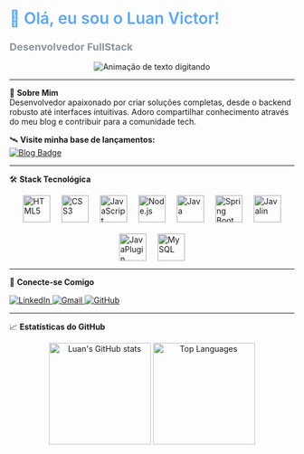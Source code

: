 # <span style="color: #58a6ff; font-weight: 600">🚀 Olá, eu sou o Luan Victor!</span> 
### <span style="color: #8b949e; font-size: 1.1em">Desenvolvedor FullStack</span>

<div align="center">
  <img 
    src="https://readme-typing-svg.vercel.app/?font=Fira+Code&weight=600&size=20&pause=1000&color=58A6FF&center=true&width=500&lines=Transformando+código+em+soluções+criativas;Bem-vindo+ao+meu+universo+dev!" 
    alt="Animação de texto digitando" 
  />
</div>

---

🌌 **Sobre Mim**  
Desenvolvedor apaixonado por criar soluções completas, desde o backend robusto até interfaces intuitivas. Adoro compartilhar conhecimento através do meu blog e contribuir para a comunidade tech.

🛰️ **Visite minha base de lançamentos:**  
[![Blog Badge](https://img.shields.io/badge/🚀_luandev.blog.br-181717?style=for-the-badge&logo=wordpress&logoColor=white&labelColor=0d1117)](https://luandev.blog.br)

---

🛠 **Stack Tecnológica**  
<div style="display: flex; flex-wrap: wrap; justify-content: center; gap: 20px; margin-top: 10px;">

  <!-- HTML5 -->
  <img alt="HTML5" title="HTML5" src="https://cdn.jsdelivr.net/gh/devicons/devicon/icons/html5/html5-original.svg" style="filter: brightness(0.9); width: 3rem; height: auto;" />

  <!-- CSS3 -->
  <img alt="CSS3" title="CSS3" src="https://cdn.jsdelivr.net/gh/devicons/devicon/icons/css3/css3-original.svg" style="filter: brightness(0.9); width: 3rem; height: auto;" />

  <!-- JavaScript -->
  <img alt="JavaScript" title="JavaScript" src="https://cdn.jsdelivr.net/gh/devicons/devicon/icons/javascript/javascript-original.svg" style="filter: brightness(0.9); width: 3rem; height: auto;" />

  <!-- Node.js -->
  <img alt="Node.js" title="Node.js" src="https://cdn.jsdelivr.net/gh/devicons/devicon/icons/nodejs/nodejs-original.svg" style="filter: brightness(0.9); width: 3rem; height: auto;" />

  <!-- Java -->
  <img alt="Java" title="Java" src="https://cdn.jsdelivr.net/gh/devicons/devicon/icons/java/java-original.svg" style="filter: brightness(0.9); width: 3rem; height: auto;" />

  <!-- Spring Boot -->
  <img alt="Spring Boot" title="Spring Boot" src="https://cdn.jsdelivr.net/gh/devicons/devicon/icons/spring/spring-original.svg" style="filter: brightness(0.9); width: 3rem; height: auto;" />

  <!-- Javalin -->
  <img alt="Javalin" title="Javalin" src="https://javalin.io/img/logo.svg" style="filter: brightness(0.9); width: 3rem; height: auto;" />

  <!-- JavaPlugin (ícone customizado, sugestão do Spigot) -->
  <img alt="JavaPlugin" title="JavaPlugin (Spigot/Bukkit)" src="https://www.spigotmc.org/favicon.ico" style="filter: brightness(0.9); width: 3rem; height: auto;" />

  <!-- MySQL -->
  <img alt="MySQL" title="MySQL" src="https://cdn.jsdelivr.net/gh/devicons/devicon/icons/mysql/mysql-original.svg" style="filter: brightness(0.9); width: 3rem; height: auto;" />

</div>

---

📡 **Conecte-se Comigo**  
<div style="margin-top: 15px;">
  <a href="https://www.linkedin.com/in/luanvictorchagas/" target="_blank">
    <img src="https://img.shields.io/badge/-LinkedIn-0A66C2?style=for-the-badge&logo=linkedin&logoColor=white&labelColor=0d1117" alt="LinkedIn">
  </a>
  <a href="mailto:luanvictorchagas2015@gmail.com" target="_blank">
    <img src="https://img.shields.io/badge/-Gmail-EA4335?style=for-the-badge&logo=gmail&logoColor=white&labelColor=0d1117" alt="Gmail">
  </a>
  <a href="https://github.com/LuanVictorGit" target="_blank">
    <img src="https://img.shields.io/badge/-GitHub-181717?style=for-the-badge&logo=github&logoColor=white&labelColor=0d1117" alt="GitHub">
  </a>
</div>

---

📈 **Estatísticas do GitHub**  
<div align="center">
  <img height="180em" src="https://github-readme-stats.vercel.app/api?username=LuanVictorGit&show_icons=true&theme=dark&bg_color=0d1117&hide_border=true&count_private=true" alt="Luan's GitHub stats" />
  <img height="180em" src="https://github-readme-stats.vercel.app/api/top-langs/?username=LuanVictorGit&layout=compact&theme=dark&bg_color=0d1117&hide_border=true" alt="Top Languages" />
</div>
